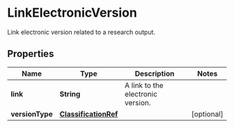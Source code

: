 

# LinkElectronicVersion

Link electronic version related to a research output.
## Properties

Name | Type | Description | Notes
------------ | ------------- | ------------- | -------------
**link** | **String** | A link to the electronic version. | 
**versionType** | [**ClassificationRef**](ClassificationRef.md) |  |  [optional]



